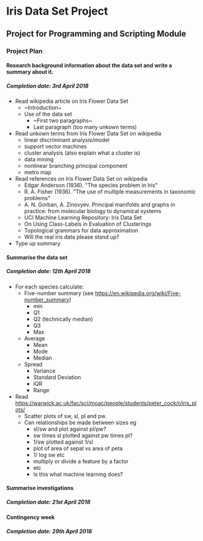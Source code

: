 # Iris Data Set Project


## Project for Programming and Scripting Module


### Project Plan
#### Research background information about the data set and write a summary about it.
##### Completion date: 3rd April 2018
* Read wikipedia article on Iris Flower Data Set
    * ~Introduction~
    * Use of the data set
        * ~First two paragraphs~
        * Last paragraph (too many unkown terms)
* Read unkown terms from Iris Flower Data Set on wikipedia  
    * linear discriminant analysis/model
    * support vector machines
    * cluster analysis (also explain what a cluster is)
    * data mining
    * nonlinear branching principal component
    * metro map
* Read references on Iris Flower Data Set on wikipedia
    * Edgar Anderson (1936). "The species problem in Iris"
    * R. A. Fisher (1936). "The use of multiple measurements in taxonomic problems"
    * A. N. Gorban, A. Zinovyev. Principal manifolds and graphs in practice: from molecular biology to dynamical systems
    * UCI Machine Learning Repository: Iris Data Set
    * On Using Class-Labels in Evaluation of Clusterings
    * Topological grammars for data approximation
    * Will the real iris data please stand up?
* Type up summary
#### Summarise the data set
##### Completion date: 12th April 2018
* For each species calculate:
   * Five-number summary (see https://en.wikipedia.org/wiki/Five-number_summary)
      * min
      * Q1
      * Q2 (technically median)
      * Q3
      * Max
   * Average
      * Mean
      * Mode
      * Median
   * Spread
      * Variance
      * Standard Deviation
      * IQR
      * Range
* Read https://warwick.ac.uk/fac/sci/moac/people/students/peter_cock/r/iris_plots/
    * Scatter plots of sw, sl, pl and pw.
    * Can relationships be made between sizes eg
        * sl/sw and plot against pl/pw?
        * sw times sl plotted against pw times pl?
        * 1/sw plotted against 1/sl
        * plot of area of sepal vs area of peta
        * 1/ log sw etc
        * multiply or divide a feature by a factor
        * etc
        * Is this what machine learning does? 
#### Summarise investigations
##### Completion date: 21st April 2018


#### Contingency week
##### Completion date: 29th April 2018


